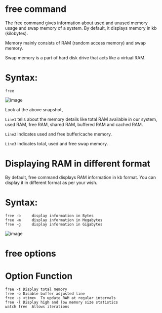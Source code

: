 # free command

The free command gives information about used and unused memory usage and swap memory of a system. By default, it displays memory in kb (kilobytes).

Memory mainly consists of RAM (random access memory) and swap memory.

Swap memory is a part of hard disk drive that acts like a virtual RAM.

# Syntax:
````
free
````
![image](https://github.com/Velocity9919/Linux_Commands/assets/143435067/114d19fd-0a03-48e5-b501-20d1cfd46402)

Look at the above snapshot,

````Line1```` tells about the memory details like total RAM available in our system, used RAM, free RAM, shared RAM, buffered RAM and cached RAM.

````Line2```` indicates used and free buffer/cache memory.

````Line3```` indicates total, used and free swap memory.

# Displaying RAM in different format
By default, free command displays RAM information in kb format. You can display it in different format as per your wish.

# Syntax:
````
free -b     display information in Bytes  
free -m     display information in Megabytes  
free -g     display information in Gigabytes  
````
![image](https://github.com/Velocity9919/Linux_Commands/assets/143435067/519308ae-caaa-4baa-bdee-a405da280486)

# free options

# Option	Function
````
free -t	Display total memory
free -o	Disable buffer adjusted line
free -s <time>	To update RAM at regular intervals
free -l	Display high and low memory size statistics
watch free	Allows iterations
````

